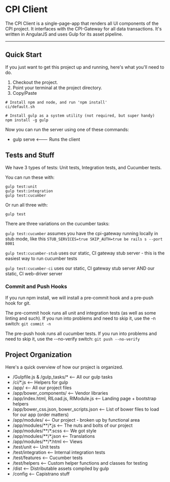 # CPI Client
The CPI Client is a single-page-app that renders all UI components of the CPI project.  It interfaces with the CPI-Gateway for all data transactions.  It's written in AngularJS and uses Gulp for its asset pipeline.

_________

## Quick Start
If you just want to get this project up and running, here's what you'll need to do.

1. Checkout the project.
2. Point your terminal at the project directory.
3. Copy/Paste

```
# Install npm and node, and run 'npm install'
ci/default.sh

# Install gulp as a system utility (not required, but super handy)
npm install -g gulp
```

Now you can run the server using one of these commands:

* gulp serve  <--- Runs the client

## Tests and Stuff
We have 3 types of tests:  Unit tests, Integration tests, and Cucumber tests.

You can run these with:

```
gulp test:unit
gulp test:integration
gulp test:cucumber
```

Or run all three with:

```
gulp test
```

There are three variations on the cucumber tasks:

`gulp test:cucumber` assumes you have the cpi-gateway running locally in stub mode, like this `STUB_SERVICES=true SKIP_AUTH=true be rails s --port 8001`

`gulp test:cucumber-stub` uses our static, CI gateway stub server - this is the easiest way to run cucumber tests

`gulp test:cucumber-ci` uses our static, CI gateway stub server AND our static, CI web-driver server

### Commit and Push Hooks
If you run npm install, we will install a pre-commit hook and a pre-push hook for git.

The pre-commit hook runs all unit and integration tests (as well as some linting and such).
If you run into problems and need to skip it, use the -n switch: `git commit -n`

The pre-push hook runs all cucumber tests.  If you run into problems and need to skip it, use
the --no-verify switch: `git push --no-verify`

## Project Organization
Here's a quick overview of how our project is organized.

* /Gulpfile.js & /gulp_tasks/* <-- All our gulp tasks
* /ci/*.js <-- Helpers for gulp
* /app/ <-- All our project files
* /app/bower_components/ <-- Vendor libraries
* /app/index.html, RlLoad.js, RlModule.js <-- Landing page + bootstrap helpers
* /app/bower_css.json, bower_scripts.json <-- List of bower files to load for our app (order matters)
* /app/modules/ <-- Our project - broken up by functional area
* /app/modules/\*\*/*.js <-- The nuts and bolts of our project
* /app/modules/\*\*/*.scss <-- We got style
* /app/modules/\*\*/*.json <-- Translations
* /app/modules/\*\*/*.html <-- Views
* /test/unit <-- Unit tests
* /test/integration <-- Internal integration tests
* /test/features <-- Cucumber tests
* /test/helpers <-- Custom helper functions and classes for testing
* /dist <-- Distributable assets compiled by gulp
* /config <-- Capistrano stuff